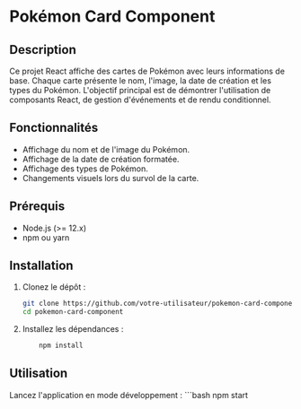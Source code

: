 # Pokémon Card Component

## Description

Ce projet React affiche des cartes de Pokémon avec leurs informations de base. Chaque carte présente le nom, l'image, la date de création et les types du Pokémon. L'objectif principal est de démontrer l'utilisation de composants React, de gestion d'événements et de rendu conditionnel.

## Fonctionnalités

- Affichage du nom et de l'image du Pokémon.
- Affichage de la date de création formatée.
- Affichage des types de Pokémon.
- Changements visuels lors du survol de la carte.

## Prérequis

- Node.js (>= 12.x)
- npm ou yarn

## Installation

1. Clonez le dépôt :

   ```bash
   git clone https://github.com/votre-utilisateur/pokemon-card-component.git
   cd pokemon-card-component

2. Installez les dépendances :
    ```bash
        npm install

## Utilisation
Lancez l'application en mode développement :
    ```bash
        npm start

